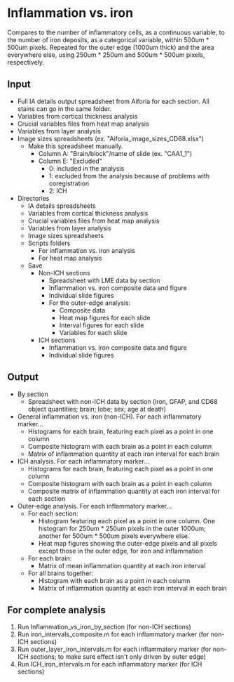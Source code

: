 # Inflammation vs. iron
Compares  to the number of inflammatory cells, as a continuous variable, to the number of iron deposits, as a categorical variable, within 500um * 500um pixels. Repeated for the outer edge (1000um thick) and the area everywhere else, using 250um * 250um and 500um * 500um pixels, respectively.

## Input
- Full IA details output spreadsheet from Aiforia for each section. All stains can go in the same folder.
- Variables from cortical thickness analysis
- Crucial variables files from heat map analysis
- Variables from layer analysis
- Image sizes spreadsheets (ex. "Aiforia_image_sizes_CD68.xlsx")
	- Make this spreadsheet manually.
		- Column A: "Brain/block"/name of slide (ex. "CAA1_1")
		- Column E: "Excluded"
			- 0: included in the analysis
			- 1: excluded from the analysis because of problems with coregistration
			- 2: ICH
- Directories
	- IA details spreadsheets
	- Variables from cortical thickness analysis
	- Crucial variables files from heat map analysis
	- Variables from layer analysis
	- Image sizes spreadsheets
	- Scripts folders
		- For inflammation vs. iron analysis
		- For heat map analysis
	- Save
		- Non-ICH sections
			- Spreadsheet with LME data by section
			- Inflammation vs. iron composite data and figure
			- Individual slide figures
			- For the outer-edge analysis:
				- Composite data
				- Heat map figures for each slide
				- Interval figures for each slide
				- Variables for each slide
		- ICH sections
			- Inflammation vs. iron composite data and figure
			- Individual slide figures
			
## Output
- By section
	- Spreadsheet with non-ICH data by section (iron, GFAP, and CD68 object quantities; brain; lobe; sex; age at death) 
- General inflammation vs. iron (non-ICH). For each inflammatory marker…
	- Histograms for each brain, featuring each pixel as a point in one column 
	- Composite histogram with each brain as a point in each column 
	- Matrix of inflammation quantity at each iron interval for each brain
- ICH analysis. For each inflammatory marker…
	- Histograms for each brain, featuring each pixel as a point in one column 
	- Composite histogram with each brain as a point in each column 
	- Composite matrix of inflammation quantity at each iron interval for each section
- Outer-edge analysis. For each inflammatory marker…
	- For each section:
		- Histogram featuring each pixel as a point in one column. One histogram for 250um * 250um pixels in the outer 1000um; another for 500um * 500um pixels everywhere else.
		- Heat map figures showing the outer-edge pixels and all pixels except those in the outer edge, for iron and inflammation
	- For each brain:
		- Matrix of mean inflammation quantity at each iron interval
	- For all brains together:
		- Histogram with each brain as a point in each column 
		- Matrix of inflammation quantity at each iron interval in each brain

## For complete analysis
1. Run Inflammation_vs_iron_by_section (for non-ICH sections)
2. Run iron_intervals_composite.m for each inflammatory marker (for non-ICH sections)
3. Run outer_layer_iron_intervals.m for each inflammatory marker (for non-ICH sections; to make sure effect isn't only driven by outer edge)
4. Run ICH_iron_intervals.m for each inflammatory marker (for ICH sections)
